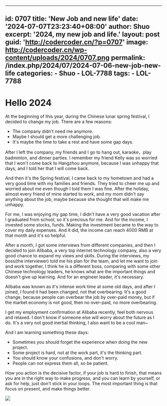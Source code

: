  ---
id: 0707
title: 'New Job and new life'
date: '2024-07-07T23:23:40+08:00'
author: Shuo
excerpt: '2024, my new job and life.'
layout: post
guid: 'http://codercoder.cn/?p=0707'
image: http://codercoder.cn/wp-content/uploads/2024/0707.png
permalink: /index.php/2024/07/2024-07-06-new-job-new-life
categories:
    - Shuo
    - LOL-7788
tags:
    - LOL-7788
---
# Hello 2024
At the beginning of this year, during the Chinese lunar spring festival, I decided to change my job.
There are a few reasons:
* The company didn't need me anymore.
* Maybe I should get a more challenging job.
* It's maybe the time to take a rest and have some gap days.

After I left the company, my friends and I go to hang out, karaoke，play badminton, and dinner parties. I remember my friend Kelly was so worried that I won't come back to Hangzhou anymore, because I was unhappy that days, and I told her that I will come back.

And then it's the Spring festival, I came back to my hometown and had a very good time with my families and friends. They tried to cheer me up and worried about me even though I told them I was fine. After the holiday, almost every friend of mine started to work, and my mom didn't say anything about the job, maybe because she thought that will make me unhappy.

For me, I was enjoying my gap time, I didn't have a very good vacation after I graduated from school, so it's precious for me. And for the income, I invested some stocks, funds. Making the investment became to the way to cover my daily expenses. And it did, the income can reach 4000 RMB at that month and it's so helpful.

After a month, I got some interviews from different companies, and then I decided to join Alibaba, a very top internet technology company, also a very good chance to expand my views and skills. During the interviews, my boss(the interviewer) told me his plan for the team, and let me want to join and work together, I think he is a different boss, comparing with some other Chinese technology leaders, he knows what are the important things and doesn't give up learning. And for an engineer leader, it's necessary.

Alibaba was known as it's intense work time at some old days, and after I joined, I found it had been changed, not that overbearing. It's a good change, because people can overbear the job by over-paid money, but if the market economy is not good, then no over-paid, no more overbearing.

I get my employment confirmation at Alibaba recently, feel both nervous and relaxed. I don't know if someone else will worry about the future as I do. It's a very not good inertial thinking, I also want to be a cool man~

And I am learning something these days:
* Sometimes you should forget the experience when doing the new project.
* Some project is hard, not at the work part, it's the thinking part.
* You should know your confusions, and don't worry.
* People can not express them all, so be patient.


How you action is the decisive factor, if your job is hard to finish, that means you are in the right way to make progress, and you can learn by yourself, or ask for help, just don't stick in your loops. The most important thing is that focus on present, and make things better.

![](http://codercoder.cn/wp-content/uploads/2024/0707.png)